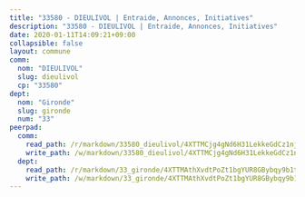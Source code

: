 ```yaml
---
title: "33580 - DIEULIVOL | Entraide, Annonces, Initiatives"
description: "33580 - DIEULIVOL | Entraide, Annonces, Initiatives"
date: 2020-01-11T14:09:21+09:00
collapsible: false
layout: commune
comm:
  nom: "DIEULIVOL"
  slug: dieulivol
  cp: "33580"
dept:
  nom: "Gironde"
  slug: gironde
  num: "33"
peerpad:
  comm:
    read_path: /r/markdown/33580_dieulivol/4XTTMCjg4gNd6H31LekkeGdCz1njBup5z56hGy7LEHpmgAMtY
    write_path: /w/markdown/33580_dieulivol/4XTTMCjg4gNd6H31LekkeGdCz1njBup5z56hGy7LEHpmgAMtY-K3TgTwGbXryH9seru8JP7oNz6H8fpVkxuWCxgzLk53uWg7S7zGS5SStQRHu2TixF4LqXcSsuRD7NrJRsLpz7zN7xnfyHN9jZWXLDNe977APVY5UD6fZ1HGeuyo98ebD3GBKcjEk4
  dept:
    read_path: /r/markdown/33_gironde/4XTTMAthXvdtPoZt1bgYUR8GBybqy9b1tLUaaKDw5iKj57LRt
    write_path: /w/markdown/33_gironde/4XTTMAthXvdtPoZt1bgYUR8GBybqy9b1tLUaaKDw5iKj57LRt-K3TgU8ogmN5s8hbKrZhkV9P1KQiFepNWXjoYRvdMTW1jt7eRXTmrjG677tN9mcUTsALjzYGgb8mvcrYPJn2Jd8cTiBmF9aZcbgdcQL1kzCPJnSf6X8tpEcGPdTr5qT6cQqEpt6oQ
---
```


